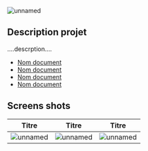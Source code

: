 ![unnamed](https://user-images.githubusercontent.com/102319778/230722714-e56a6a93-1600-426a-bbfd-09fa3da6fec9.png)

## Description projet

....descrption....

* [Nom document](./NomDoc)
* [Nom document](./NomDoc)
* [Nom document](./NomDoc)
* [Nom document](./NomDoc)

## Screens shots

| Titre | Titre | Titre |
| ------- | ------- | ------- |
| ![unnamed](https://user-images.githubusercontent.com/102319778/230722679-5c9db40b-fff6-4c33-b8a6-0cfa7bee5dc9.png) | ![unnamed](https://user-images.githubusercontent.com/102319778/230722701-36ad1b46-0551-4835-b055-44a067a5ee22.png) | ![unnamed](https://user-images.githubusercontent.com/102319778/230722769-ea7e6355-fe23-42b1-9fe1-2b8c526ce9b0.png) |
